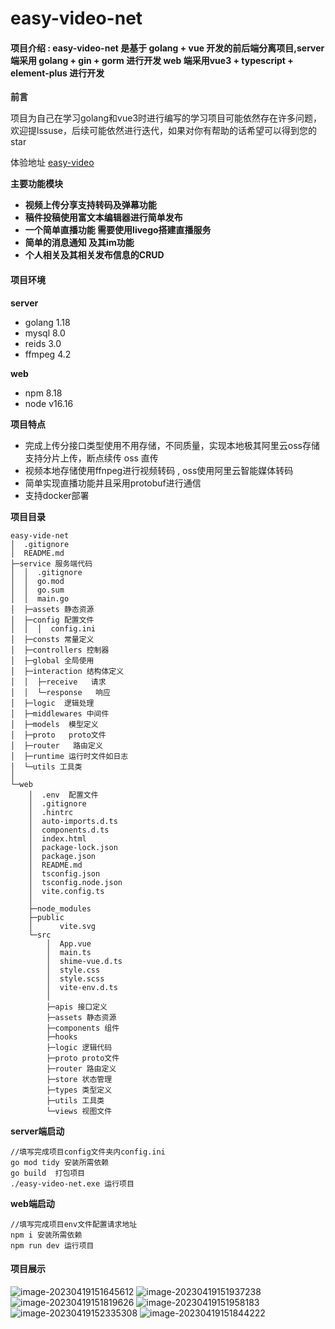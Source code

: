 # easy-video-net

#### **项目介绍** : easy-video-net 是基于 golang + vue 开发的前后端分离项目,server端采用 golang + gin + gorm 进行开发 web 端采用vue3 + typescript + element-plus 进行开发

**前言** 

项目为自己在学习golang和vue3时进行编写的学习项目可能依然存在许多问题，欢迎提lssuse，后续可能依然进行迭代，如果对你有帮助的话希望可以得到您的star

体验地址 [easy-video](http://124.220.20.83:9999/)

**主要功能模块**

- **视频上传分享支持转码及弹幕功能**
- **稿件投稿使用富文本编辑器进行简单发布**
- **一个简单直播功能 需要使用livego搭建直播服务**
- **简单的消息通知 及其im功能**
- **个人相关及其相关发布信息的CRUD**


#### 项目环境 

**server**

-  golang  1.18
-  mysql  8.0
-  reids  3.0
-  ffmpeg  4.2

**web**

-  npm 8.18
-  node v16.16

**项目特点**

- 完成上传分接口类型使用不用存储，不同质量，实现本地极其阿里云oss存储 支持分片上传，断点续传 oss 直传
- 视频本地存储使用ffnpeg进行视频转码 , oss使用阿里云智能媒体转码
- 简单实现直播功能并且采用protobuf进行通信
- 支持docker部署

**项目目录**

```
easy-vide-net
│  .gitignore 
│  README.md  
├─service 服务端代码
│  │  .gitignore
│  │  go.mod
│  │  go.sum
│  │  main.go   
│  ├─assets 静态资源
│  ├─config 配置文件
│  │  │  config.ini
│  ├─consts 常量定义
│  ├─controllers 控制器
│  ├─global 全局使用
│  ├─interaction 结构体定义
│  │  ├─receive   请求  
│  │  └─response   响应
│  ├─logic  逻辑处理
│  ├─middlewares 中间件
│  ├─models  模型定义
│  ├─proto   proto文件
│  ├─router   路由定义
│  ├─runtime 运行时文件如日志
│  └─utils 工具类
│              
└─web
    │  .env  配置文件
    │  .gitignore
    │  .hintrc
    │  auto-imports.d.ts
    │  components.d.ts
    │  index.html
    │  package-lock.json
    │  package.json
    │  README.md
    │  tsconfig.json
    │  tsconfig.node.json
    │  vite.config.ts
    │  
    ├─node_modules
    ├─public
    │      vite.svg  
    └─src
        │  App.vue 
        │  main.ts
        │  shime-vue.d.ts
        │  style.css
        │  style.scss
        │  vite-env.d.ts
        │   
        ├─apis 接口定义
        ├─assets 静态资源
        ├─components 组件
        ├─hooks 
        ├─logic 逻辑代码
        ├─proto proto文件
        ├─router 路由定义
        ├─store 状态管理
        ├─types 类型定义
        ├─utils 工具类
        └─views 视图文件
```

**server端启动**

```
//填写完成项目config文件夹内config.ini
go mod tidy 安装所需依赖
go build  打包项目
./easy-video-net.exe 运行项目
```

**web端启动**

```
//填写完成项目env文件配置请求地址
npm i 安装所需依赖
npm run dev 运行项目
```

#### **项目展示**

![image-20230419151645612](https://user-images.githubusercontent.com/64412088/233002215-359b2337-6224-4318-811c-b2195f3cef4a.png)
![image-20230419151937238](https://user-images.githubusercontent.com/64412088/233002263-ff599b43-00c7-4d9a-8caf-2797500b1787.png)
![image-20230419151819626](https://user-images.githubusercontent.com/64412088/233002291-0ff90253-5e13-4240-9d89-43fff9e455b5.png)
![image-20230419151958183](https://user-images.githubusercontent.com/64412088/233002317-6bb54307-b696-48a7-9f73-4a24bdd65261.png)
![image-20230419152335308](https://user-images.githubusercontent.com/64412088/233002344-96b837f1-8174-4d21-9bb7-5d1ea4fad625.png)
![image-20230419151844222](https://user-images.githubusercontent.com/64412088/233002384-374e5375-dad6-4516-9a45-2466ad63d1bb.png)
